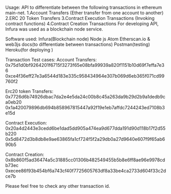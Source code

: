 Usage:
API to differentiate between the following transactions in ethereum main-net.
 1.Account Transfers (Ether transfer from one account to another)
 2.ERC 20 Token Transfers
 3.Contract Execution Transactions (Invoking contract functions)
 4.Contract Creation Transactions
For developing API, Infura was used as a blockchain node service.

Software used:
Infura(Blockchain node)
Node js
Atom
Etherscan.io & web3js docs(to differentiate between transactions)
Postman(testing)
Heroku(for deploying )


Transaction Test cases:
Account Transfers:
0x75d1d0bf9264201f6715f3273f65e08bfa99939a820f1151b10d69f7effa7e36
0xce4f36eff27e3a6544d183e335c958434964e307b069d6eb365f071cd99760f2

Erc20 token Transfers:
0x7726d6b74926dbac7da2e4e5da24c00b8c45a263da9b29d2b9a1dedb9ca0eb20
0x1a420079896db694b858967815447a92f19e1eb7affdc7244243ed7108b3e15d

Contract Execution:
0x20a4d2443e3cedd6be1dad5dd905a474ea9d677dda191d90d118b17f2d55b220
0x5d8472d3b8db8e9ae63865fa1cf724f5f2a29db0a27d9640e607f9f65ab690b5

Contract Creation:
0x8b860f5ad36474a5c31885cc01306b482549455b5b8e6ff8ae96e9978cdb73ec
0xecee86f93b454bf6a743cf40f7725605763df8a33be4ca2733d604f33c2dce7b


Please feel free to check any other transaction id.